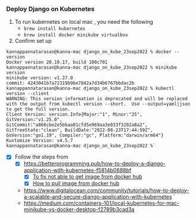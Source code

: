 ### Deploy Django on Kubernetes

1. To run kubernetes on local mac , you need the following
   - `brew install kubernetes`
   - `brew install docker minikube virtualbox`
2. Confirm set up
```shell
kannappannatarasan@kanna-mac django_on_kube_23sep2022 % docker --version
Docker version 20.10.17, build 100c701
kannappannatarasan@kanna-mac django_on_kube_23sep2022 % minikube version
minikube version: v1.27.0
commit: 4243041b7a72319b9be7842a7d34b6767bbdac2b
kannappannatarasan@kanna-mac django_on_kube_23sep2022 % kubectl version --client
WARNING: This version information is deprecated and will be replaced with the output from kubectl version --short.  Use --output=yaml|json to get the full version.
Client Version: version.Info{Major:"1", Minor:"25", GitVersion:"v1.25.0", GitCommit:"a866cbe2e5bbaa01cfd5e969aa3e033f3282a8a2", GitTreeState:"clean", BuildDate:"2022-08-23T17:44:59Z", GoVersion:"go1.19", Compiler:"gc", Platform:"darwin/arm64"}
Kustomize Version: v4.5.7
kannappannatarasan@kanna-mac django_on_kube_23sep2022 %`
```

-[X] Follow the steps from
  -[X] https://betterprogramming.pub/how-to-deploy-a-django-application-with-kubernetes-f5814b0688bf
    -[X] [To fix not able to get image from docker hub](https://www.containiq.com/post/kubernetes-imagepullbackoff)
    -[X] [How to pull image from docker hub](https://stackoverflow.com/questions/69518242/getting-docker-private-registry-url)
  - https://www.digitalocean.com/community/tutorials/how-to-deploy-a-scalable-and-secure-django-application-with-kubernetes    `
  - https://medium.com/containers-101/local-kubernetes-for-mac-minikube-vs-docker-desktop-f2789b3cad3a
